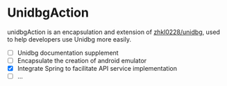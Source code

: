 # UnidbgAction

unidbgAction is an encapsulation and extension
of [zhkl0228/unidbg](https://github.com/zhkl0228/unidbg), used to help developers use Unidbg more
easily.

- [ ] Unidbg documentation supplement
- [ ] Encapsulate the creation of android emulator
- [x] Integrate Spring to facilitate API service implementation
- [ ] ...
